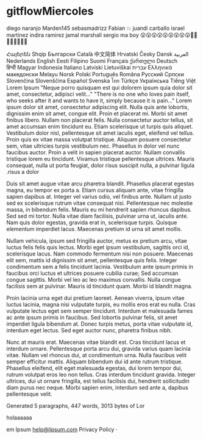 # gitflowMiercoles

diego naranjo
Marden145
sebasmadrizz
Fabian :boom:
juandi carballo
israel martinez
indira ramirez
jamal marshall
sergio ma boy
😲😲😲😲😲😲😲😲😲💫💫💫💫💫💫💫💫

Հայերեն Shqip ‫العربية Български Català 中文简体 Hrvatski Česky Dansk Nederlands English Eesti Filipino Suomi Français ქართული Deutsch Ελληνικά ‫עברית हिन्दी Magyar Indonesia Italiano Latviski Lietuviškai македонски Melayu Norsk Polski Português Româna Pyccкий Српски Slovenčina Slovenščina Español Svenska ไทย Türkçe Українська Tiếng Việt
Lorem Ipsum
"Neque porro quisquam est qui dolorem ipsum quia dolor sit amet, consectetur, adipisci velit..."
"There is no one who loves pain itself, who seeks after it and wants to have it, simply because it is pain..."
Lorem ipsum dolor sit amet, consectetur adipiscing elit. Nulla quis ante lobortis, dignissim enim sit amet, congue elit. Proin et placerat mi. Morbi sit amet finibus libero. Nullam non placerat felis. Nulla consectetur auctor tellus, sit amet accumsan enim tincidunt eu. Etiam scelerisque ut turpis quis aliquet. Vestibulum dolor nisl, pellentesque sit amet iaculis eget, eleifend vel tellus. Proin quis ex vitae massa volutpat tristique. Aliquam posuere consectetur sem, vitae ultricies turpis vestibulum nec. Phasellus in dolor vel nunc faucibus auctor. Proin a velit in sapien placerat auctor. Nullam convallis tristique lorem eu tincidunt. Vivamus tristique pellentesque ultrices. Mauris consequat, nulla ut porta feugiat, dolor risus suscipit nulla, a pulvinar ligula risus a dolor.

Duis sit amet augue vitae arcu pharetra blandit. Phasellus placerat egestas magna, eu tempor ex porta a. Etiam cursus aliquam ante, vitae fringilla sapien dapibus at. Integer vel varius odio, vel finibus ante. Nullam ut justo sed ex scelerisque rutrum vitae consequat nisi. Pellentesque nec molestie massa, in bibendum felis. Mauris eu mi hendrerit sapien rhoncus dapibus. Sed sed mi tortor. Nulla vitae diam facilisis, pulvinar urna ut, iaculis ante. Nam quis dolor egestas, gravida erat in, scelerisque turpis. Quisque elementum imperdiet lacus. Maecenas pretium id urna sit amet mollis.

Nullam vehicula, ipsum sed fringilla auctor, metus ex pretium arcu, vitae luctus felis felis quis lectus. Morbi eget ipsum vestibulum, sagittis orci id, scelerisque lacus. Nam commodo fermentum nisi non posuere. Maecenas elit sem, mattis id dignissim sit amet, pellentesque quis felis. Integer condimentum sem a felis tincidunt lacinia. Vestibulum ante ipsum primis in faucibus orci luctus et ultrices posuere cubilia curae; Sed accumsan congue sagittis. Morbi vel leo ac leo maximus convallis. Nulla congue facilisis sem at pulvinar. Mauris id tincidunt quam. Morbi id blandit magna.

Proin lacinia urna eget dui pretium laoreet. Aenean viverra, ipsum vitae luctus lacinia, magna nisi vulputate turpis, eu mollis eros erat eu nulla. Cras vulputate lectus eget sem semper tincidunt. Interdum et malesuada fames ac ante ipsum primis in faucibus. Sed lobortis pulvinar felis, sit amet imperdiet ligula bibendum at. Donec turpis metus, porta vitae vulputate id, interdum eget lectus. Sed eget auctor nunc, pharetra finibus nibh.

Nunc at mauris erat. Maecenas vitae blandit est. Cras tincidunt lacus et interdum ornare. Pellentesque porta arcu dui, gravida varius quam lacinia vitae. Nullam vel rhoncus dui, at condimentum urna. Nulla faucibus velit semper efficitur mattis. Aliquam bibendum dui id ante rutrum tristique. Phasellus eleifend, elit eget malesuada egestas, dui lorem tempor dui, rutrum volutpat eros leo non tellus. Cras interdum tincidunt gravida. Integer ultrices, dui ut ornare fringilla, est tellus facilisis dui, hendrerit sollicitudin diam purus nec neque. Morbi sapien enim, interdum sed ante a, dapibus pellentesque velit.

Generated 5 paragraphs, 447 words, 3013 bytes of Lor


holaaaaaa

em Ipsum
help@lipsum.com
Privacy Policy · 
